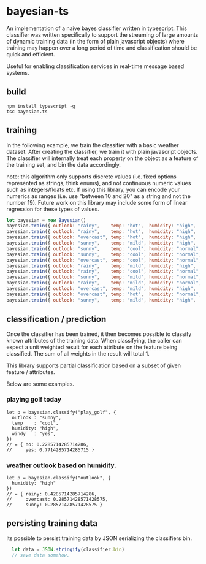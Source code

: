 # bayesian-ts

An implementation of a naive bayes classifier written in typescript. This classifier was written specifically to support the streaming of large amounts of dynamic training data
(in the form of plain javascript objects) where training may happen over a long period of time and classification should be quick and efficient.

Useful for enabling classification services in real-time message based systems.

## build
```
npm install typescript -g
tsc bayesian.ts 
```

## training

In the following example, we train the classifier with a basic weather dataset. After creating the classifier, we train it with plain javascript objects. The classifier will internally
treat each property on the object as a feature of the training set, and bin the data accordingly.

note: this algorithm only supports discrete values (i.e. fixed options represented as strings, think enums), and not continuous numeric values 
such as integers/floats etc. If using this library, you can encode your numerics as ranges (i.e. use "between 10 and 20" as a string and not the number 19). 
Future work on this library may include some form of linear regression for these types of values.

```javascript
let bayesian = new Bayesian()
bayesian.train({ outlook: "rainy",    temp: "hot",  humidity: "high",   windy: "no",  play_golf: "no" })
bayesian.train({ outlook: "rainy",    temp: "hot",  humidity: "high",   windy: "yes", play_golf: "no" })
bayesian.train({ outlook: "overcast", temp: "hot",  humidity: "high",   windy: "no",  play_golf: "yes"})
bayesian.train({ outlook: "sunny",    temp: "mild", humidity: "high",   windy: "no",  play_golf: "yes"})
bayesian.train({ outlook: "sunny",    temp: "cool", humidity: "normal", windy: "no",  play_golf: "yes"})
bayesian.train({ outlook: "sunny",    temp: "cool", humidity: "normal", windy: "yes", play_golf: "no" })
bayesian.train({ outlook: "overcast", temp: "cool", humidity: "normal", windy: "yes", play_golf: "yes"})
bayesian.train({ outlook: "rainy",    temp: "mild", humidity: "high",   windy: "no",  play_golf: "no" })
bayesian.train({ outlook: "rainy",    temp: "cool", humidity: "normal", windy: "no",  play_golf: "yes"})
bayesian.train({ outlook: "sunny",    temp: "mild", humidity: "normal", windy: "no",  play_golf: "yes"})
bayesian.train({ outlook: "rainy",    temp: "mild", humidity: "normal", windy: "yes", play_golf: "yes"})
bayesian.train({ outlook: "overcast", temp: "mild", humidity: "high",   windy: "yes", play_golf: "yes"})
bayesian.train({ outlook: "overcast", temp: "hot",  humidity: "normal", windy: "no",  play_golf: "yes"})
bayesian.train({ outlook: "sunny",    temp: "mild", humidity: "high",   windy: "yes", play_golf: "no" })
```
## classification / prediction

Once the classifier has been trained, it then becomes possible to classify known attributes of the training data. When classifying, 
the caller can expect a unit weighted result for each attribute on the feature being classified. The sum of all weights in the result
will total 1.

This library supports partial classification based on a subset of given feature / attributes. 

Below are some examples.

### playing golf today
```
let p = bayesian.classify("play_golf", {
  outlook : "sunny",
  temp    : "cool",
  humidity: "high",
  windy   : "yes",
}) 
// = { no: 0.2285714285714286, 
//     yes: 0.7714285714285715 }
```
### weather outlook based on humidity.
```
let p = bayesian.classify("outlook", { 
  humidity: "high" 
}) 
// = { rainy: 0.4285714285714286, 
//     overcast: 0.28571428571428575, 
//     sunny: 0.28571428571428575 }
```
## persisting training data

Its possible to persist training data by JSON serializing the classifiers bin.

``` javascript
  let data = JSON.stringify(classifier.bin)
  // save data somehow.
```